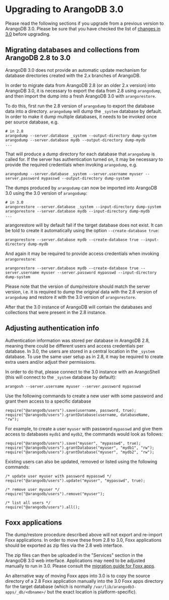 Upgrading to ArangoDB 3.0
=========================

Please read the following sections if you upgrade from a previous
version to ArangoDB 3.0. Please be sure that you have checked the list
of [changes in 3.0](../../ReleaseNotes/UpgradingChanges30.md) before
upgrading.

Migrating databases and collections from ArangoDB 2.8 to 3.0
------------------------------------------------------------

ArangoDB 3.0 does not provide an automatic update mechanism for database
directories created with the 2.x branches of ArangoDB.

In order to migrate data from ArangoDB 2.8 (or an older 2.x version) into
ArangoDB 3.0, it is necessary to export the data from 2.8 using `arangodump`,
and then import the dump into a fresh ArangoDB 3.0 with `arangorestore`.

To do this, first run the 2.8 version of `arangodump` to export the database
data into a directory. `arangodump` will dump the `_system` database by default.
In order to make it dump multiple databases, it needs to be invoked once per
source database, e.g.

```
# in 2.8
arangodump --server.database _system --output-directory dump-system
arangodump --server.database mydb --output-directory dump-mydb
...
```

That will produce a dump directory for each database that `arangodump` is
called for. If the server has authentication turned on, it may be necessary to
provide the required credentials when invoking `arangodump`, e.g.

```
arangodump --server.database _system --server.username myuser --server.password mypasswd --output-directory dump-system
```

The dumps produced by `arangodump` can now be imported into ArangoDB 3.0 using
the 3.0 version of `arangodump`:

```
# in 3.0
arangorestore --server.database _system --input-directory dump-system
arangorestore --server.database mydb --input-directory dump-mydb
...
```

arangorestore will by default fail if the target database does not exist. It can
be told to create it automatically using the option `--create-database true`:

```
arangorestore --server.database mydb --create-database true --input-directory dump-mydb
```
And again it may be required to provide access credentials when invoking
`arangorestore`:

```
arangorestore --server.database mydb --create-database true --server.username myuser --server.password mypasswd --input-directory dump-system
```

Please note that the version of dump/restore should match the server version, i.e.
it is required to dump the original data with the 2.8 version of `arangodump`
and restore it with the 3.0 version of `arangorestore`.

After that the 3.0 instance of ArangoDB will contain the databases and collections
that were present in the 2.8 instance.

Adjusting authentication info
-----------------------------

Authentication information was stored per database in ArangoDB 2.8, meaning there
could be different users and access credentials per database. In 3.0, the users are
stored in a central location in the `_system` database. To use the same user setup
as in 2.8, it may be required to create extra users and/or adjust their permissions.

In order to do that, please connect to the 3.0 instance with an ArangoShell (this
will connect to the `_system` database by default):

```
arangosh --server.username myuser --server.password mypasswd
```

Use the following commands to create a new user with some password and grant them
access to a specific database

```
require("@arangodb/users").save(username, password, true);
require("@arangodb/users").grantDatabase(username, databaseName, "rw");
```

For example, to create a user `myuser` with password `mypasswd` and give them
access to databases `mydb1` and `mydb2`, the commands would look as follows:

```
require("@arangodb/users").save("myuser", "mypasswd", true);
require("@arangodb/users").grantDatabase("myuser", "mydb1", "rw");
require("@arangodb/users").grantDatabase("myuser", "mydb2", "rw");
```

Existing users can also be updated, removed or listed using the following
commands:

```
/* update user myuser with password mypasswd */
require("@arangodb/users").update("myuser", "mypasswd", true);

/* remove user myuser */
require("@arangodb/users").remove("myuser");

/* list all users */
require("@arangodb/users").all();
```

Foxx applications
-----------------

The dump/restore procedure described above will not export and re-import Foxx applications.
In order to move these from 2.8 to 3.0, Foxx applications should be exported as zip files
via the 2.8 web interface.

The zip files can then be uploaded in the "Services" section in the ArangoDB 3.0 web interface.
Applications may need to be adjusted manually to run in 3.0. Please consult the
[migration guide for Foxx apps](../../Foxx/Migrating2x/README.md).

An alternative way of moving Foxx apps into 3.0 is to copy the source directory of a 2.8 Foxx
application manually into the 3.0 Foxx apps directory for the target database (which is normally
`/var/lib/arangodb3-apps/_db/<dbname>/` but the exact location is platform-specific).
